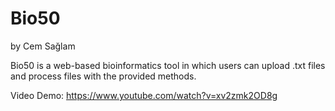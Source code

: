 # Bio50
by Cem Sağlam

Bio50 is a web-based bioinformatics tool in which users can upload .txt files and process files with the provided methods.

Video Demo: https://www.youtube.com/watch?v=xv2zmk2OD8g

